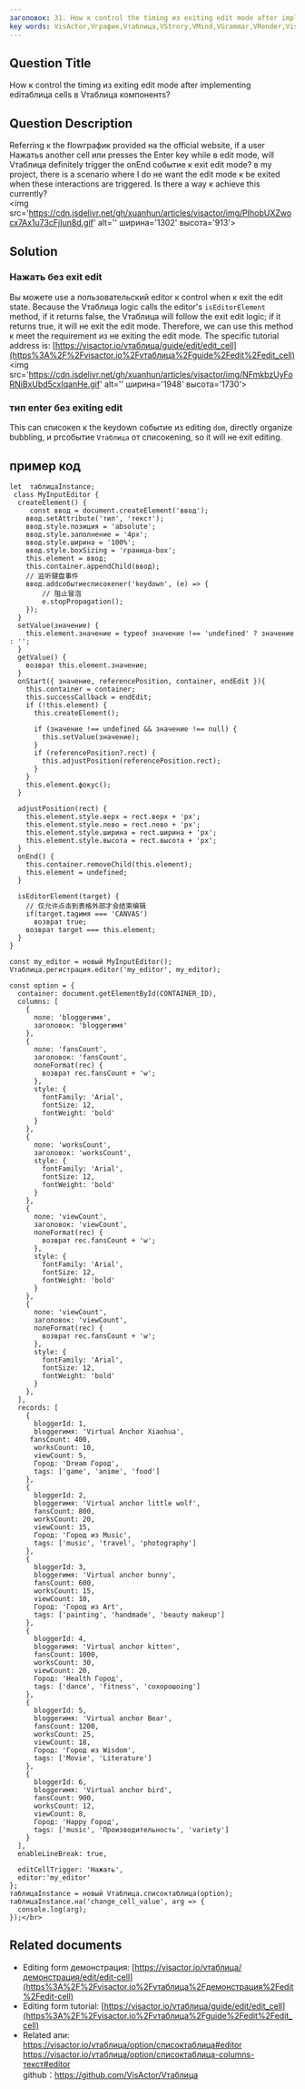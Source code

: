```yaml
---
заголовок: 31. How к control the timing из exiting edit mode after implementing ediтаблица cells в Vтаблица компонентs?</br>
key words: VisActor,Vграфик,Vтаблица,VStrory,VMind,VGrammar,VRender,Visualization,график,данные,таблица,Graph,Gis,LLM
---
```

## Question Title

How к control the timing из exiting edit mode after implementing ediтаблица cells в Vтаблица компонентs?</br>
## Question Description

Referring к the flowграфик provided на the official website, if a user Нажатьs another cell или presses the Enter key while в edit mode, will Vтаблица definitely trigger the onEnd событие к exit edit mode? в my project, there is a scenario where I do не want the edit mode к be exited when these interactions are triggered. Is there a way к achieve this currently?</br>
<img src='https://cdn.jsdelivr.net/gh/xuanhun/articles/visactor/img/PIhobUXZwocx7Ax1u73cFjIun8d.gif' alt='' ширина='1302' высота='913'>

## Solution

### Нажать без exit edit

Вы можете use a пользовательский editor к control when к exit the edit state. Because the Vтаблица logic calls the editor's `isEditorElement` method, if it returns false, the Vтаблица will follow the exit edit logic; if it returns true, it will не exit the edit mode. Therefore, we can use this method к meet the requirement из не exiting the edit mode. The specific tutorial address is: [https://visactor.io/vтаблица/guide/edit/edit_cell](https%3A%2F%2Fvisactor.io%2Fvтаблица%2Fguide%2Fedit%2Fedit_cell)</br>
<img src='https://cdn.jsdelivr.net/gh/xuanhun/articles/visactor/img/NFmkbzUyFoRNiBxUbd5cxIqanHe.gif' alt='' ширина='1948' высота='1730'>

### тип enter без exiting edit

This can списокen к the keydown событие из editing `dom`, directly organize bubbling, и prсобытие `Vтаблица` от списокening, so it will не exit editing.</br>
## пример код

```
let  таблицаInstance;
 class MyInputEditor {
  createElement() {
     const ввод = document.createElement('ввод');
    ввод.setAttribute('тип', 'текст');
    ввод.style.позиция = 'absolute';
    ввод.style.заполнение = '4px';
    ввод.style.ширина = '100%';
    ввод.style.boxSizing = 'граница-box';
    this.element = ввод;
    this.container.appendChild(ввод);
    // 监听键盘事件
    ввод.addсобытиесписокener('keydown', (e) => {
        // 阻止冒泡
        e.stopPropagation();
    });
  }
  setValue(значение) {
    this.element.значение = typeof значение !== 'undefined' ? значение : '';
  }
  getValue() {
    возврат this.element.значение;
  }
  onStart({ значение, referencePosition, container, endEdit }){
    this.container = container;
    this.successCallback = endEdit;
    if (!this.element) {
      this.createElement();

      if (значение !== undefined && значение !== null) {
        this.setValue(значение);
      }
      if (referencePosition?.rect) {
        this.adjustPosition(referencePosition.rect);
      }
    }
    this.element.фокус();
  }

  adjustPosition(rect) {
    this.element.style.верх = rect.верх + 'px';
    this.element.style.лево = rect.лево + 'px';
    this.element.style.ширина = rect.ширина + 'px';
    this.element.style.высота = rect.высота + 'px';
  }
  onEnd() {
    this.container.removeChild(this.element);
    this.element = undefined;
  }

  isEditorElement(target) {
    // 仅允许点击到表格外部才会结束编辑
    if(target.tagимя === 'CANVAS')
      возврат true;
    возврат target === this.element;
  }
}

const my_editor = новый MyInputEditor();
Vтаблица.регистрация.editor('my_editor', my_editor);

const option = {
  container: document.getElementById(CONTAINER_ID),
  columns: [
    {
      поле: 'bloggerимя',
      заголовок: 'bloggerимя'
    },
    {
      поле: 'fansCount',
      заголовок: 'fansCount',
      полеFormat(rec) {
        возврат rec.fansCount + 'w';
      },
      style: {
        fontFamily: 'Arial',
        fontSize: 12,
        fontWeight: 'bold'
      }
    },
    {
      поле: 'worksCount',
      заголовок: 'worksCount',
      style: {
        fontFamily: 'Arial',
        fontSize: 12,
        fontWeight: 'bold'
      }
    },
    {
      поле: 'viewCount',
      заголовок: 'viewCount',
      полеFormat(rec) {
        возврат rec.fansCount + 'w';
      },
      style: {
        fontFamily: 'Arial',
        fontSize: 12,
        fontWeight: 'bold'
      }
    },
    {
      поле: 'viewCount',
      заголовок: 'viewCount',
      полеFormat(rec) {
        возврат rec.fansCount + 'w';
      },
      style: {
        fontFamily: 'Arial',
        fontSize: 12,
        fontWeight: 'bold'
      }
    },
  ],
  records: [
    {
      bloggerId: 1,
      bloggerимя: 'Virtual Anchor Xiaohua',
     fansCount: 400,
      worksCount: 10,
      viewCount: 5,
      Город: 'Dream Город',
      tags: ['game', 'anime', 'food']
    },
    {
      bloggerId: 2,
      bloggerимя: 'Virtual anchor little wolf',
      fansCount: 800,
      worksCount: 20,
      viewCount: 15,
      Город: 'Город из Music',
      tags: ['music', 'travel', 'photography']
    },
    {
      bloggerId: 3,
      bloggerимя: 'Virtual anchor bunny',
      fansCount: 600,
      worksCount: 15,
      viewCount: 10,
      Город: 'Город из Art',
      tags: ['painting', 'handmade', 'beauty makeup']
    },
    {
      bloggerId: 4,
      bloggerимя: 'Virtual anchor kitten',
      fansCount: 1000,
      worksCount: 30,
      viewCount: 20,
      Город: 'Health Город',
      tags: ['dance', 'fitness', 'coхорошоing']
    },
    {
      bloggerId: 5,
      bloggerимя: 'Virtual anchor Bear',
      fansCount: 1200,
      worksCount: 25,
      viewCount: 18,
      Город: 'Город из Wisdom',
      tags: ['Movie', 'Literature']
    },
    {
      bloggerId: 6,
      bloggerимя: 'Virtual anchor bird',
      fansCount: 900,
      worksCount: 12,
      viewCount: 8,
      Город: 'Happy Город',
      tags: ['music', 'Производительность', 'variety']
    }
  ],
  enableLineBreak: true,

  editCellTrigger: 'Нажать',
  editor:'my_editor'
};
таблицаInstance = новый Vтаблица.списоктаблица(option);
таблицаInstance.на('change_cell_value', arg => {
  console.log(arg);
});</br>
```


## Related documents

*  Editing form демонстрация: [https://visactor.io/vтаблица/демонстрация/edit/edit-cell](https%3A%2F%2Fvisactor.io%2Fvтаблица%2Fдемонстрация%2Fedit%2Fedit-cell)</br>
*  Editing form tutorial: [https://visactor.io/vтаблица/guide/edit/edit_cell](https%3A%2F%2Fvisactor.io%2Fvтаблица%2Fguide%2Fedit%2Fedit_cell)</br>
*  Related апи: </br>
https://visactor.io/vтаблица/option/списоктаблица#editor</br>
https://visactor.io/vтаблица/option/списоктаблица-columns-текст#editor</br>
github：https://github.com/VisActor/Vтаблица</br>



